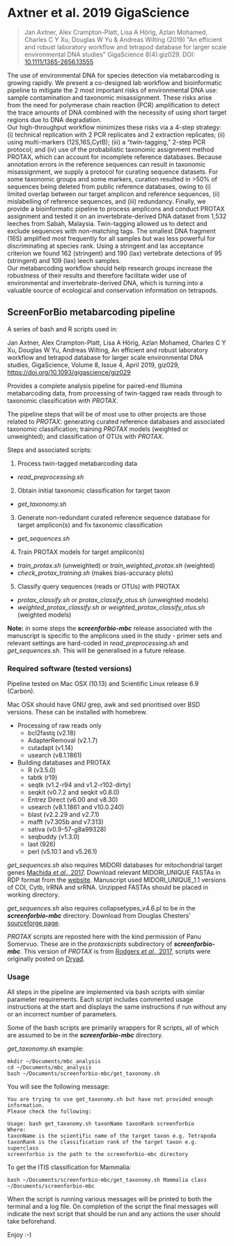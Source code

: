 # Axtner et al. 2019 GigaScience

> Jan Axtner, Alex Crampton-Platt, Lisa A Hörig, Azlan Mohamed, Charles C Y Xu, Douglas W Yu & Andreas Wilting (2019) "An efficient and robust laboratory workflow and tetrapod database for larger scale environmental DNA studies" GigaScience 8(4):giz029. DOI: [10.1111/1365-2656.13555](https://doi.org/10.1093/gigascience/giz029)

The use of environmental DNA for species detection via metabarcoding is growing rapidly. We present a co-designed lab workflow and bioinformatic pipeline to mitigate the 2 most important risks of environmental DNA use: sample contamination and taxonomic misassignment. These risks arise from the need for polymerase chain reaction (PCR) amplification to detect the trace amounts of DNA combined with the necessity of using short target regions due to DNA degradation.  
Our high-throughput workflow minimizes these risks via a 4-step strategy: (i) technical replication with 2 PCR replicates and 2 extraction replicates; (ii) using multi-markers (12S,16S,CytB); (iii) a “twin-tagging,” 2-step PCR protocol; and (iv) use of the probabilistic taxonomic assignment method PROTAX, which can account for incomplete reference databases. Because annotation errors in the reference sequences can result in taxonomic misassignment, we supply a protocol for curating sequence datasets. For some taxonomic groups and some markers, curation resulted in >50% of sequences being deleted from public reference databases, owing to (i) limited overlap between our target amplicon and reference sequences, (ii) mislabelling of reference sequences, and (iii) redundancy. Finally, we provide a bioinformatic pipeline to process amplicons and conduct PROTAX assignment and tested it on an invertebrate-derived DNA dataset from 1,532 leeches from Sabah, Malaysia. Twin-tagging allowed us to detect and exclude sequences with non-matching tags. The smallest DNA fragment (16S) amplified most frequently for all samples but was less powerful for discriminating at species rank. Using a stringent and lax acceptance criterion we found 162 (stringent) and 190 (lax) vertebrate detections of 95 (stringent) and 109 (lax) leech samples.  
Our metabarcoding workflow should help research groups increase the robustness of their results and therefore facilitate wider use of environmental and invertebrate-derived DNA, which is turning into a valuable source of ecological and conservation information on tetrapods.


## ScreenForBio metabarcoding pipeline

A series of bash and R scripts used in:

Jan Axtner, Alex Crampton-Platt, Lisa A Hörig, Azlan Mohamed, Charles C Y Xu, Douglas W Yu, Andreas Wilting, An efficient and robust laboratory workflow and tetrapod database for larger scale environmental DNA studies, GigaScience, Volume 8, Issue 4, April 2019, giz029, https://doi.org/10.1093/gigascience/giz029

Provides a complete analysis pipeline for paired-end Illumina metabarcoding data, from processing of twin-tagged raw reads through to taxonomic classification with *PROTAX*.

The pipeline steps that will be of most use to other projects are those related to *PROTAX*: generating curated reference databases and associated taxonomic classification; training *PROTAX* models (weighted or unweighted); and classification of OTUs with *PROTAX*.

Steps and associated scripts:
1. Process twin-tagged metabarcoding data
  - *read_preprocessing.sh*
2. Obtain initial taxonomic classification for target taxon
  - *get_taxonomy.sh*
3. Generate non-redundant curated reference sequence database for target amplicon(s) and fix taxonomic classification
  - *get_sequences.sh*
4. Train PROTAX models for target amplicon(s)
  - *train_protax.sh* (unweighted) or *train_weighted_protax.sh* (weighted)
  - *check_protax_training.sh* (makes bias-accuracy plots)
5. Classify query sequences (reads or OTUs) with PROTAX
  - *protax_classify.sh* or *protax_classify_otus.sh* (unweighted models)
  - *weighted_protax_classify.sh* or *weighted_protax_classify_otus.sh* (weighted models)

**Note:** in some steps the ***screenforbio-mbc*** release associated with the manuscript is specific to the amplicons used in the study - primer sets and relevant settings are hard-coded in *read_preprocessing.sh* and *get_sequences.sh*. This will be generalised in a future release.

### Required software (tested versions)
Pipeline tested on Mac OSX (10.13) and Scientific Linux release 6.9 (Carbon).

Mac OSX should have GNU grep, awk and sed prioritised over BSD versions. These can be installed with homebrew.

- Processing of raw reads only
  - bcl2fastq (v2.18)
  - AdapterRemoval (v2.1.7)
  - cutadapt (v1.14)
  - usearch (v8.1.1861)
- Building databases and PROTAX
  - R (v3.5.0)
  - tabtk (r19)
  - seqtk (v1.2-r94 and v1.2-r102-dirty)
  - seqkit (v0.7.2 and seqkit v0.8.0)
  - Entrez Direct (v6.00 and v8.30)
  - usearch (v8.1.1861 and v10.0.240)
  - blast (v2.2.29 and v2.7.1)
  - mafft (v7.305b and v7.313)
  - sativa (v0.9-57-g8a99328)
  - seqbuddy (v1.3.0)
  - last (926)
  - perl (v5.10.1 and v5.26.1)

*get_sequences.sh* also requires MIDORI databases for mitochondrial target genes [Machida *et al.*, 2017](https://www.nature.com/articles/sdata201727). Download relevant MIDORI_UNIQUE FASTAs in RDP format from the [website](http://www.reference-midori.info/download.php). Manuscript used MIDORI_UNIQUE_1.1 versions of COI, Cytb, lrRNA and srRNA. Unzipped FASTAs should be placed in working directory.

*get_sequences.sh*  also requires collapsetypes_v4.6.pl to be in the ***screenforbio-mbc*** directory. Download from Douglas Chesters' [sourceforge page](https://sourceforge.net/projects/collapsetypes/).

*PROTAX* scripts are reposted here with the kind permission of Panu Somervuo. These are in the *protaxscripts* subdirectory of ***screenforbio-mbc***. This version of *PROTAX* is from [Rodgers *et al.,* 2017](https://doi.org/10.1111/1755-0998.12701), scripts were originally posted on [Dryad](https://datadryad.org/resource/doi:10.5061/dryad.bj5k0).

### Usage
All steps in the pipeline are implemented via bash scripts with similar parameter requirements. Each script includes commented usage instructions at the start and displays the same instructions if run without any or an incorrect number of parameters.

Some of the bash scripts are primarily wrappers for R scripts, all of which are assumed to be in the ***screenforbio-mbc*** directory.

*get_taxonomy.sh* example:

    mkdir ~/Documents/mbc_analysis
    cd ~/Documents/mbc_analysis
    bash ~/Documents/screenforbio-mbc/get_taxonomy.sh

You will see the following message:

    You are trying to use get_taxonomy.sh but have not provided enough information.
    Please check the following:

    Usage: bash get_taxonomy.sh taxonName taxonRank screenforbio
    Where:
    taxonName is the scientific name of the target taxon e.g. Tetrapoda
    taxonRank is the classification rank of the target taxon e.g. superclass
    screenforbio is the path to the screenforbio-mbc directory

To get the ITIS classification for Mammalia:

    bash ~/Documents/screenforbio-mbc/get_taxonomy.sh Mammalia class ~/Documents/screenforbio-mbc

When the script is running various messages will be printed to both the terminal and a log file. On completion of the script the final messages will indicate the next script that should be run and any actions the user should take beforehand.

Enjoy :-)
